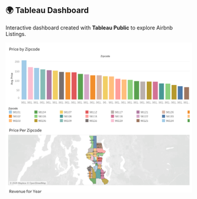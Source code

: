 ## 🌍 Tableau Dashboard

Interactive dashboard created with **Tableau Public** to explore Airbnb Listings.

[![View Tableau Dashboard](./screenshot_Tableau.png)](https://public.tableau.com/views/YOUR_DASHBOARD_LINK_HERE)
